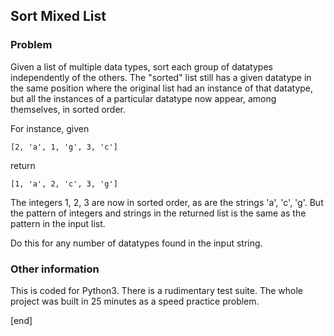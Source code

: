 ## Sort Mixed List

### Problem

Given a list of multiple data types, sort each group of datatypes independently of the others. The "sorted" list still has a given datatype in the same position where the original list had an instance of that datatype, but all the instances of a particular datatype now appear, among themselves, in sorted order.

For instance, given

    [2, 'a', 1, 'g', 3, 'c']

return

    [1, 'a', 2, 'c', 3, 'g']

The integers 1, 2, 3 are now in sorted order, as are the strings 'a', 'c', 'g'. But the pattern of integers and strings in the returned list is the same as the pattern in the input list.

Do this for any number of datatypes found in the input string.

### Other information

This is coded for Python3. There is a rudimentary test suite. The whole project was built in 25 minutes as a speed practice problem.

[end]

